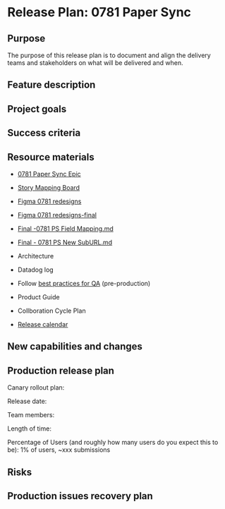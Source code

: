 # Release Plan: 0781 Paper Sync  


## Purpose
The purpose of this release plan is to document and align the delivery teams and stakeholders on what will be delivered and when. 

## Feature description


## Project goals


## Success criteria


## Resource materials
- [0781 Paper Sync Epic](https://github.com/department-of-veterans-affairs/va.gov-team/issues/87438) 
- [Story Mapping Board](https://app.mural.co/t/departmentofveteransaffairs9999/m/departmentofveteransaffairs9999/1718308823134/02c2c9ea74f16b276692af8f31eb65202acc7928?wid=0-1719930043260)
- [Figma 0781 redesigns](https://www.figma.com/design/r3Aj9FtLFS989mlVeBsgJg/0781-Redesign?node-id=9856-83462&t=us3dJI6ZkhtJ0Wz8-4)
- [Figma 0781 redesigns-final](https://www.figma.com/design/r3Aj9FtLFS989mlVeBsgJg/0781-Redesign?node-id=8144-135894)
- [Final -0781 PS Field Mapping.md](https://github.com/department-of-veterans-affairs/va.gov-team/blob/master/products/disability/526ez/0781%20Paper%20Sync/0781%20PS%20Field%20Mapping.md)
- [Final - 0781 PS New SubURL.md](https://github.com/department-of-veterans-affairs/va.gov-team/blob/master/products/disability/526ez/0781%20Paper%20Sync/0781%20PS%20New%20SubURL.md)

- Architecture
- Datadog log
- Follow [best practices for QA](https://depo-platform-documentation.scrollhelp.site/developer-docs/qa-and-accessibility-testing) (pre-production)
- Product Guide
- Collboration Cycle Plan
- [Release calendar](https://app.mural.co/t/departmentofveteransaffairs9999/m/departmentofveteransaffairs9999/1739482666003/8c148f924688c05f897075c420034f628d3f0970)


## New capabilities and changes


## Production release plan
Canary rollout plan: 

Release date: 

Team members: 

Length of time: 

Percentage of Users (and roughly how many users do you expect this to be): 1% of users, ~xxx submissions



## Risks

## Production issues recovery plan
 


